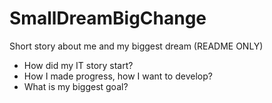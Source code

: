 # SmallDreamBigChange
Short story about me and my biggest dream (README ONLY)
- How did my IT story start?
- How I made progress, how I want to develop?
- What is my biggest goal?

